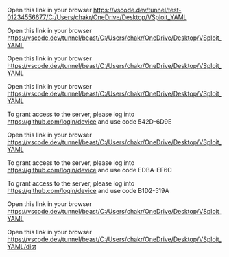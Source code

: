 

Open this link in your browser https://vscode.dev/tunnel/test-01234556677/C:/Users/chakr/OneDrive/Desktop/VSploit_YAML

Open this link in your browser https://vscode.dev/tunnel/beast/C:/Users/chakr/OneDrive/Desktop/VSploit_YAML

Open this link in your browser https://vscode.dev/tunnel/beast/C:/Users/chakr/OneDrive/Desktop/VSploit_YAML

Open this link in your browser https://vscode.dev/tunnel/beast/C:/Users/chakr/OneDrive/Desktop/VSploit_YAML

To grant access to the server, please log into https://github.com/login/device and use code 542D-6D9E

Open this link in your browser https://vscode.dev/tunnel/beast/C:/Users/chakr/OneDrive/Desktop/VSploit_YAML

To grant access to the server, please log into https://github.com/login/device and use code EDBA-EF6C

To grant access to the server, please log into https://github.com/login/device and use code B1D2-519A

Open this link in your browser https://vscode.dev/tunnel/beast/C:/Users/chakr/OneDrive/Desktop/VSploit_YAML

Open this link in your browser https://vscode.dev/tunnel/beast/C:/Users/chakr/OneDrive/Desktop/VSploit_YAML/dist
